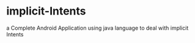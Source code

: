 # implicit-Intents
a Complete Android Application using java language to deal with  implicit Intents
